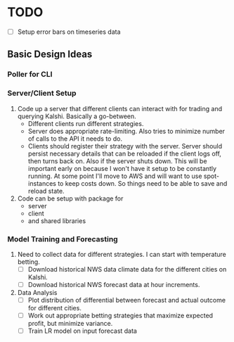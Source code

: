 # TODO

- [ ] Setup error bars on timeseries data

## Basic Design Ideas

### Poller for CLI

### Server/Client Setup

1. Code up a server that different clients can interact with for trading and querying Kalshi. Basically a go-between.
   - Different clients run different strategies.
   - Server does appropriate rate-limiting. Also tries to minimize number of calls to the API it needs to do.
   - Clients should register their strategy with the server. Server should persist necessary details that can be reloaded if the client logs off, then turns back on. Also if the server shuts down. This will be important early on because I won't have it setup to be constantly running. At some point I'll move to AWS and will want to use spot-instances to keep costs down. So things need to be able to save and reload state.
2. Code can be setup with package for
   - server
   - client
   - and shared libraries

### Model Training and Forecasting

1. Need to collect data for different strategies. I can start with temperature betting.
   - [ ] Download historical NWS data climate data for the different cities on Kalshi.
   - [ ] Download historical NWS forecast data at hour increments.
2. Data Analysis
   - [ ] Plot distribution of differential between forecast and actual outcome for different cities.
   - [ ] Work out appropriate betting strategies that maximize expected profit, but minimize variance.
   - [ ] Train LR model on input forecast data
